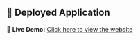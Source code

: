 ## 📌 Deployed Application
🔗 **Live Demo:** [Click here to view the website](https://seal-app-w99c6.ondigitalocean.app/)
